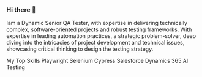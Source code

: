 ### Hi there 👋

Iam a  Dynamic Senior QA Tester, with expertise in delivering technically complex, software-oriented projects and robust testing frameworks. With expertise in leading automation practices, a strategic problem-solver, deep diving into the intricacies of project development and technical issues, showcasing critical thinking to design the testing strategy. 

My Top Skills
Playwright
Selenium
Cypress
Salesforce
Dynamics 365
AI Testing





<!--
**jmadhavi2708/jmadhavi2708** is a ✨ _special_ ✨ repository because its `README.md` (this file) appears on your GitHub profile.

Here are some ideas to get you started:

- 🔭 I’m currently working on ...
- 🌱 I’m currently learning ...
- 👯 I’m looking to collaborate on ...
- 🤔 I’m looking for help with ...
- 💬 Ask me about ...
- 📫 How to reach me: ...
- 😄 Pronouns: ...
- ⚡ Fun fact: ...
-->

